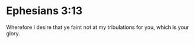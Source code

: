 # Ephesians 3:13

Wherefore I desire that ye faint not at my tribulations for you, which is your glory.